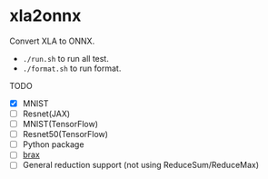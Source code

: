 # xla2onnx
Convert XLA to ONNX.

- `./run.sh` to run all test.
- `./format.sh` to run format.

TODO
- [x] MNIST
- [ ] Resnet(JAX)
- [ ] MNIST(TensorFlow)
- [ ] Resnet50(TensorFlow)
- [ ] Python package
- [ ] [brax](https://github.com/google/brax)
- [ ] General reduction support (not using ReduceSum/ReduceMax)

